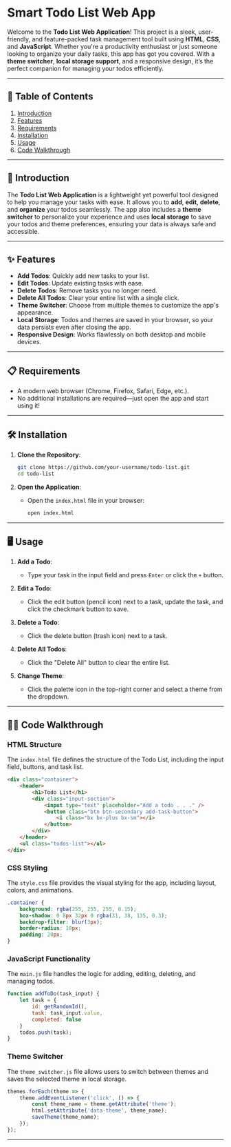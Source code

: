 # Smart Todo List Web App

Welcome to the **Todo List Web Application**! This project is a sleek, user-friendly, and feature-packed task management tool built using **HTML**, **CSS**, and **JavaScript**. Whether you're a productivity enthusiast or just someone looking to organize your daily tasks, this app has got you covered. With a **theme switcher**, **local storage support**, and a responsive design, it’s the perfect companion for managing your todos efficiently.

---

## 📌 **Table of Contents**
1. [Introduction](#-introduction)
2. [Features](#-features)
3. [Requirements](#-requirements)
4. [Installation](#-installation)
5. [Usage](#-usage)
6. [Code Walkthrough](#-code-walkthrough)

---

## 🚀 **Introduction**

The **Todo List Web Application** is a lightweight yet powerful tool designed to help you manage your tasks with ease. It allows you to **add**, **edit**, **delete**, and **organize** your todos seamlessly. The app also includes a **theme switcher** to personalize your experience and uses **local storage** to save your todos and theme preferences, ensuring your data is always safe and accessible.

---

## ✨ **Features**

- **Add Todos**: Quickly add new tasks to your list.
- **Edit Todos**: Update existing tasks with ease.
- **Delete Todos**: Remove tasks you no longer need.
- **Delete All Todos**: Clear your entire list with a single click.
- **Theme Switcher**: Choose from multiple themes to customize the app's appearance.
- **Local Storage**: Todos and themes are saved in your browser, so your data persists even after closing the app.
- **Responsive Design**: Works flawlessly on both desktop and mobile devices.

---

## 📋 **Requirements**

- A modern web browser (Chrome, Firefox, Safari, Edge, etc.).
- No additional installations are required—just open the app and start using it!

---

## 🛠️ **Installation**

1. **Clone the Repository**:
   ```bash
   git clone https://github.com/your-username/todo-list.git
   cd todo-list
   ```

2. **Open the Application**:
   - Open the `index.html` file in your browser:
     ```bash
     open index.html
     ```

---

## 🖥️ **Usage**

1. **Add a Todo**:
   - Type your task in the input field and press `Enter` or click the `+` button.

2. **Edit a Todo**:
   - Click the edit button (pencil icon) next to a task, update the task, and click the checkmark button to save.

3. **Delete a Todo**:
   - Click the delete button (trash icon) next to a task.

4. **Delete All Todos**:
   - Click the "Delete All" button to clear the entire list.

5. **Change Theme**:
   - Click the palette icon in the top-right corner and select a theme from the dropdown.

---

## 🧑‍💻 **Code Walkthrough**

### **HTML Structure**
The `index.html` file defines the structure of the Todo List, including the input field, buttons, and task list.

```html
<div class="container">
    <header>
        <h1>Todo List</h1>
        <div class="input-section">
            <input type="text" placeholder="Add a todo . . ." />
            <button class="btn btn-secondary add-task-button">
                <i class="bx bx-plus bx-sm"></i>
            </button>
        </div>
    </header>
    <ul class="todos-list"></ul>
</div>
```

### **CSS Styling**
The `style.css` file provides the visual styling for the app, including layout, colors, and animations.

```css
.container {
    background: rgba(255, 255, 255, 0.15);
    box-shadow: 0 8px 32px 0 rgba(31, 38, 135, 0.3);
    backdrop-filter: blur(3px);
    border-radius: 10px;
    padding: 20px;
}
```

### **JavaScript Functionality**
The `main.js` file handles the logic for adding, editing, deleting, and managing todos.

```javascript
function addToDo(task_input) {
    let task = {
        id: getRandomId(),
        task: task_input.value,
        completed: false
    }
    todos.push(task);
}
```

### **Theme Switcher**
The `theme_switcher.js` file allows users to switch between themes and saves the selected theme in local storage.

```javascript
themes.forEach(theme => {
    theme.addEventListener('click', () => {
        const theme_name = theme.getAttribute('theme');
        html.setAttribute('data-theme', theme_name);
        saveTheme(theme_name);
    });
});
```

---



